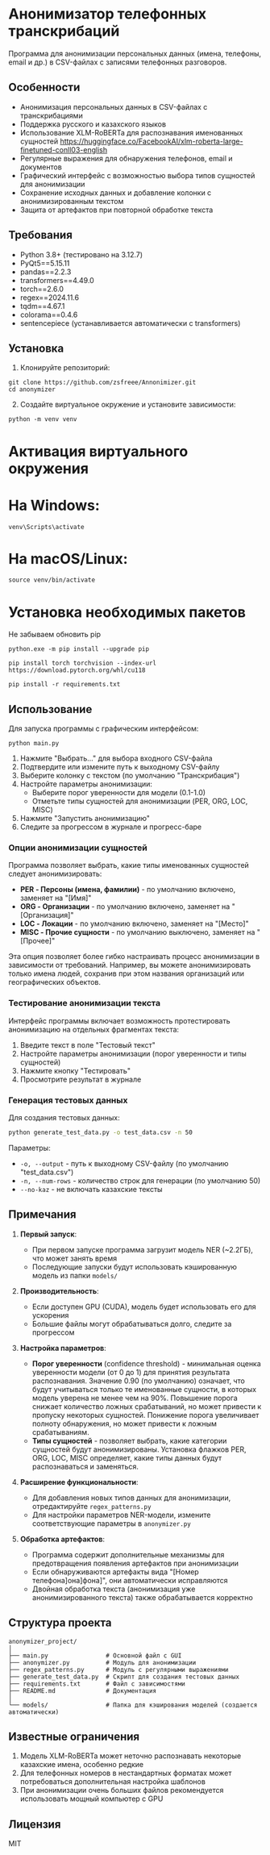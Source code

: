# Анонимизатор телефонных транскрибаций

Программа для анонимизации персональных данных (имена, телефоны, email и др.) в CSV-файлах с записями телефонных разговоров.

## Особенности

- Анонимизация персональных данных в CSV-файлах с транскрибациями
- Поддержка русского и казахского языков
- Использование XLM-RoBERTa для распознавания именованных сущностей https://huggingface.co/FacebookAI/xlm-roberta-large-finetuned-conll03-english
- Регулярные выражения для обнаружения телефонов, email и документов
- Графический интерфейс с возможностью выбора типов сущностей для анонимизации
- Сохранение исходных данных и добавление колонки с анонимизированным текстом
- Защита от артефактов при повторной обработке текста

## Требования

- Python 3.8+ (тестировано на 3.12.7)
- PyQt5==5.15.11
- pandas==2.2.3
- transformers==4.49.0
- torch==2.6.0
- regex==2024.11.6
- tqdm==4.67.1
- colorama==0.4.6
- sentencepiece (устанавливается автоматически с transformers)

## Установка

1. Клонируйте репозиторий:

```
git clone https://github.com/zsfreee/Annonimizer.git
cd anonymizer
```

2. Создайте виртуальное окружение и установите зависимости:

```
python -m venv venv
```

# Активация виртуального окружения
# На Windows:
```
venv\Scripts\activate
```
# На macOS/Linux:
```
source venv/bin/activate
```
# Установка необходимых пакетов
Не забываем обновить pip
```
python.exe -m pip install --upgrade pip
```
```
pip install torch torchvision --index-url https://download.pytorch.org/whl/cu118
```
```
pip install -r requirements.txt
```
## Использование
Для запуска программы с графическим интерфейсом:
```
python main.py
```

1. Нажмите "Выбрать..." для выбора входного CSV-файла
2. Подтвердите или измените путь к выходному CSV-файлу
3. Выберите колонку с текстом (по умолчанию "Транскрибация")
4. Настройте параметры анонимизации:
   - Выберите порог уверенности для модели (0.1-1.0)
   - Отметьте типы сущностей для анонимизации (PER, ORG, LOC, MISC)
5. Нажмите "Запустить анонимизацию"
6. Следите за прогрессом в журнале и прогресс-баре

### Опции анонимизации сущностей

Программа позволяет выбрать, какие типы именованных сущностей следует анонимизировать:

- **PER - Персоны (имена, фамилии)** - по умолчанию включено, заменяет на "[Имя]"
- **ORG - Организации** - по умолчанию включено, заменяет на "[Организация]" 
- **LOC - Локации** - по умолчанию включено, заменяет на "[Место]"
- **MISC - Прочие сущности** - по умолчанию выключено, заменяет на "[Прочее]"

Эта опция позволяет более гибко настраивать процесс анонимизации в зависимости от требований. Например, вы можете анонимизировать только имена людей, сохранив при этом названия организаций или географических объектов.

### Тестирование анонимизации текста

Интерфейс программы включает возможность протестировать анонимизацию на отдельных фрагментах текста:

1. Введите текст в поле "Тестовый текст"
2. Настройте параметры анонимизации (порог уверенности и типы сущностей)
3. Нажмите кнопку "Тестировать"
4. Просмотрите результат в журнале

### Генерация тестовых данных

Для создания тестовых данных:

```bash
python generate_test_data.py -o test_data.csv -n 50
```

Параметры:
- `-o, --output` - путь к выходному CSV-файлу (по умолчанию "test_data.csv")
- `-n, --num-rows` - количество строк для генерации (по умолчанию 50)
- `--no-kaz` - не включать казахские тексты

## Примечания

1. **Первый запуск**:
   - При первом запуске программа загрузит модель NER (~2.2ГБ), что может занять время
   - Последующие запуски будут использовать кэшированную модель из папки `models/`

2. **Производительность**:
   - Если доступен GPU (CUDA), модель будет использовать его для ускорения
   - Большие файлы могут обрабатываться долго, следите за прогрессом

3. **Настройка параметров**:
   - **Порог уверенности** (confidence threshold) - минимальная оценка уверенности модели (от 0 до 1) для принятия результата распознавания. Значение 0.90 (по умолчанию) означает, что будут учитываться только те именованные сущности, в которых модель уверена не менее чем на 90%. Повышение порога снижает количество ложных срабатываний, но может привести к пропуску некоторых сущностей. Понижение порога увеличивает полноту обнаружения, но может привести к ложным срабатываниям.
   - **Типы сущностей** - позволяет выбрать, какие категории сущностей будут анонимизированы. Установка флажков PER, ORG, LOC, MISC определяет, какие типы данных будут распознаваться и заменяться.

4. **Расширение функциональности**:
   - Для добавления новых типов данных для анонимизации, отредактируйте `regex_patterns.py`
   - Для настройки параметров NER-модели, измените соответствующие параметры в `anonymizer.py`

5. **Обработка артефактов**:
   - Программа содержит дополнительные механизмы для предотвращения появления артефактов при анонимизации
   - Если обнаруживаются артефакты вида "[Номер телефона]она]фона]", они автоматически исправляются
   - Двойная обработка текста (анонимизация уже анонимизированного текста) также обрабатывается корректно

## Структура проекта

```
anonymizer_project/
│
├── main.py                # Основной файл с GUI
├── anonymizer.py          # Модуль для анонимизации
├── regex_patterns.py      # Модуль с регулярными выражениями
├── generate_test_data.py  # Скрипт для создания тестовых данных
├── requirements.txt       # Файл с зависимостями
├── README.md              # Документация
│
└── models/                # Папка для кэширования моделей (создается автоматически)
```

## Известные ограничения

1. Модель XLM-RoBERTa может неточно распознавать некоторые казахские имена, особенно редкие
2. Для телефонных номеров в нестандартных форматах может потребоваться дополнительная настройка шаблонов
3. При анонимизации очень больших файлов рекомендуется использовать мощный компьютер с GPU

## Лицензия

MIT
